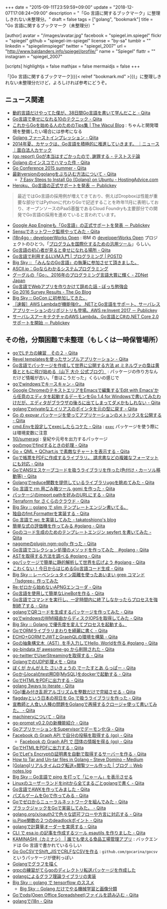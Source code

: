+++
date = "2015-09-11T23:59:59+09:00"
update = "2018-12-07T17:08:24+09:00"
description = "「Go 言語に関するブックマーク」に整理しきれない未整理分。"
draft = false
tags = ["golang", "bookmark"]
title = "Go 言語に関するブックマーク（未整理分）"

[author]
  avatar = "/images/avatar.jpg"
  facebook = "spiegel.im.spiegel"
  flickr = "spiegel"
  github = "spiegel-im-spiegel"
  license = "by-sa"
  tumblr = ""
  linkedin = "spiegelimspiegel"
  twitter = "spiegel_2007"
  url = "http://www.baldanders.info/spiegel/profile/"
  name = "Spiegel"
  flattr = ""
  instagram = "spiegel_2007"
  
[scripts]
  highlightjs = false
  mathjax = false
  mermaidjs = false
+++

「[Go 言語に関するブックマーク]({{< relref "bookmark.md" >}})」に整理しきれない未整理分だけど，よろしければ参考にどうぞ。

## ニュース関連

- [動的言語だけやってた僕が、38日間Go言語を書いて学んだこと - Qiita](http://qiita.com/suin/items/22662f43b6a6e8728798)
- [Go言語で幸せになれる10のテクニック - Qiita](http://qiita.com/ksato9700/items/6228d4eb6d5b282f82f6)
- [これからGoを始める人のためのTips集 | The Wacul Blog](http://blog.wacul.co.jp/blog/2014/08/22/go/) : ちゃんと開発環境を整備したい場合には参考になる
- [Golang ファーストインプレッション - Qiita](http://qiita.com/mrpepper/items/95c428f2b3c25be6b3e2)
- [2014年夏、カヤックは、Go言語を積極的に推進していきます。 ｜ニュース｜面白法人カヤック](http://www.kayac.com/news/2014/07/golang)
- [(go report) Goが本当はすごかったので, 謝罪する - テストステ論](http://akiradeveloper.hatenadiary.com/entry/2014/07/22/205515)
- [Golang のインスコでハマった件 - Qiita](http://qiita.com/TakaakiFuruse/items/0fec78e5ecbcbe4337e8)
- [Go Conference 2015 summer - Qiita](http://qiita.com/t-sato/items/a5d1a309733e765533ce)
- [最新versionのgolangをぶち込む方法について - Qiita](http://qiita.com/yamadagenki/items/5032cf853f6b136b533f)
    - [7 Easy Steps to Install Go (Golang) on Ubuntu - HostingAdvice.com](http://www.hostingadvice.com/how-to/install-golang-on-ubuntu/)
- [Heroku、Go言語の正式サポートを発表 － Publickey](http://www.publickey1.jp/blog/15/herokugo.html)

> 最近ではGo言語の採用例が増えてきており、例えばDropboxは性能が重要な部分ではPythonに代わりGoで記述することを昨年11月に表明しており、オープンソースのPaaS基盤であるCloud Foundryも主要部分での開発でGo言語の採用を進めていると言われています。

- [Google App Engineも「Go言語」の正式サポートを発表 － Publickey](http://www.publickey1.jp/blog/15/google_app_enginego_1.html)
- [Sensuでネットワーク監視やってみた - Qiita](http://qiita.com/hiconyan/items/7656e9fb2d5bf5c794be)
- [i18n4go - developerWorks Open](https://developer.ibm.com/open/i18n4go/) : IBM の [developerWorks Open](https://developer.ibm.com/open/) プロジェクトのひとつ。「[プログラムを国際化するための汎用ツール](http://www.atmarkit.co.jp/ait/articles/1507/23/news058.html)」らしい。
- [Go言語の初心者が見ると幸せになれる場所 - Qiita](http://qiita.com/tenntenn/items/0e33a4959250d1a55045)
- [Go言語で利用するLLVM入門 | プログラミング | POSTD](http://postd.cc/an-introduction-to-llvm-in-go/)
- [Big Sky :: 「みんなのGo言語」の執筆に参加させて頂きました。](http://mattn.kaoriya.net/software/lang/go/20160808013725.htm)
- [ASCII.jp：Goならわかるシステムプログラミング](http://ascii.jp/elem/000/001/235/1235262/)
- [グーグルの「Go」、2016年のプログラミング言語大賞に輝く - ZDNet Japan](http://japan.zdnet.com/article/35094856/)
- [Go言語でWebアプリを作りかけて辞めた話 - ぼっち勉強会](http://kannokanno.hatenablog.com/entry/2017/02/28/011159)
- [Go 2016 Survey Results - The Go Blog](https://blog.golang.org/survey2016-results)
- [Big Sky :: GoCon に初参加してきた。](https://mattn.kaoriya.net/etc/gocon2017autumn.htm)
- [［速報］AWS Lambdaが機能強化。.NETとGo言語をサポート、サーバレスアプリケーションのリポジトリも登場。AWS re:Invent 2017 － Publickey](http://www.publickey1.jp/blog/17/aws_lambdanetgoaws_reinvent_2017.html)
- [サーバレスアーキテクチャのAWS Lambda、Go言語とC#の.NET Core 2.0サポートを開始 － Publickey](http://www.publickey1.jp/blog/18/aws_lambdagoc.html)

## その他，分類困難で未整理（もしくは一時保管場所）

- [goでLチカの練習　その２ - Qiita](http://qiita.com/ohisama@github/items/bfc1eb6407cbdfebbd18)
- [Revel templatesを使ったサンプルアプリケーション - Qiita](http://qiita.com/rubytomato@github/items/638299aabb7922cbef59)
- [Go言語でパッケージを作成して世界に公開する方法 at ミネルヴァの梟は黄昏とともに飛び始める（山下 大介 公式ブログ）](http://blog.daisukeyamashita.com/post/1209.html) : パッケージの作り方なんだけど情報が古い。「昔はこうだった」くらいの感じで
- [goでwindowsでキースキャン - Qiita](http://qiita.com/ohisama@github/items/9f05679f25cfc9c3ecfc)
- [Google ChromeのテキストエリアをEmacsで編集する'Edit with Emacs'から任意のエディタを起動するデーモンをGo 1.4 for Windowsで書いてみたわけだが、エディタがブラウザの後ろに出てしまってダメかもしれない - Qiita](http://qiita.com/zetamatta/items/51b0f45496e5143e2e63)
- [golangでprivateなエイリアスのポインタを元の型に戻す - Qiita](http://qiita.com/shibukawa/items/9db22c9684cc0586b737)
- [Go の expvar パッケージを使ってアプリケーションのメトリクスを公開する - Qiita](http://qiita.com/methane/items/8f56f663d6da4dee9f64)
- [cmd.Envを設定してexecしたらコケた - Qiita](http://qiita.com/8845musign/items/5c4b32f82c2df08acd93) : [`exec`](https://golang.org/pkg/os/exec/) パッケージを使う際には環境変数に注意
- [1l0/sumeragi](https://github.com/1l0/sumeragi) : 皇紀や元号を出力するパッケージ
- [goのmgoでfindするときの処理 - Qiita](http://qiita.com/enokidoK/items/a3aff4c05e494b004ef8)
- [Go + QML + QChart.js で素敵なチャートを表示する - Qiita](http://qiita.com/miyabishi/items/09a55b10953c9dbe7ee3)
- [Goで帳票をPDFに作成するライブラリ。 請求書などの複雑なフォーマットにも対応 - Qiita](http://qiita.com/mikeshimura/items/d149bbd869683e820579)
- [GoでANSIエスケープコードを扱うライブラリを作った(色付け・カーソル移動等) - Qiita](http://qiita.com/morikuni/items/ad8d900f56ddeb223101)
- [Golangでreduce関数を提供しているライブラリugoを眺めてみた - Qiita](http://qiita.com/letusfly85/items/5f479e5b072a05dbcf53)
- [Go 言語で rm 用ごみ箱ツール gomi を作った - Qiita](http://qiita.com/b4b4r07/items/3a790fe7e925b4ba14f3)
- [パッケージのimport pathを好みのURLにする - Qiita](http://qiita.com/lufia/items/8f3cc32f26168702e2f4)
- [Terraform for さくらのクラウド - Qiita](http://qiita.com/yamamoto-febc/items/0ce30e2dba32c60bbf66)
- [Big Sky :: golang で slim テンプレートエンジン書いてる。](http://mattn.kaoriya.net/software/lang/go/20160910001214.htm)
- [独自のfmt.Formatterを実装する - Qiita](http://qiita.com/deeeet/items/1e2164f89ccfc29d7b11)
- [Go 言語で wc を実装してみた - takatoshiono's blog](http://takatoshiono.hatenablog.com/entry/2016/09/22/024605)
- [簡単な式の評価機を作ってみる #golang - Qiita](http://qiita.com/tenntenn/items/a312d2c5381e36cf4cd3)
- [Goのコード生成のためのテンプレートエンジン seyfert を書いてみた - Qiita](http://qiita.com/mackee_w/items/71d7685852bb5bdda465)
- [nagomeのplugin ngm-polly 作った - Qiita](http://qiita.com/bamchoh/items/49e230db51e7237b1ce9)
- [Go言語でコレクション処理のメソッドを作ってみた　#golang - Qiita](http://qiita.com/yagitatsu/items/264aa3e167bf4650e705)
- [ASTを取得する方法を調べる #golang - Qiita](http://qiita.com/tenntenn/items/13340f2845316532b55a)
- [goパッケージで簡単に静的解析して世界を広げよう #golang - Qiita](http://qiita.com/tenntenn/items/868704380455c5090d4b)
- [こわくない！今日からはじめるGo言語コード生成 - Qiita](http://qiita.com/nirasan/items/bb0a239641028312b4db)
- [Big Sky :: レーベンシュタイン距離を使ったあいまい grep コマンド「lsdgrep」作ってみた](http://mattn.kaoriya.net/software/lang/go/20170227010706.htm)
- [Re:ゼロから始めないAPNGエンコーダ - Qiita](http://qiita.com/cia_rana/items/18c78e0233e117b22af6)
- [Go言語を使用して簡単なLineBotを作る - Qiita](http://qiita.com/sao_rio/items/8801b78ba60acbb0ae41)
- [Go言語でコマンドを実行し、一定時間内に終了しなかったらプロセスを強制終了する - Qiita](https://qiita.com/pyjama/items/a61844b11086ab6cbd76)
- [golangでQRコードを生成するパッケージを作ってみた - Qiita](https://qiita.com/toas555/items/763bddbd1992502e62b5)
- [goでwindowsのWMI経由からディスクIOPSを取得してみた - Qiita](https://qiita.com/sky_jokerxx/items/091a70d7b51fc33fe71e)
- [Big Sky :: Golang で優先度を変えてプロセスを起動する。](https://mattn.kaoriya.net/software/lang/go/20171108182710.htm)
- [GoでORMライブラリまわりを綺麗に書く - Qiita](https://qiita.com/tetsuyanh/items/7d807110f602ab150d46)
- [ECHO+GORMでJWTとGraphQLの環境を構築 - Qiita](https://qiita.com/hiroykam/items/31862832a562388d876b)
- [Goの抽象構文木（AST）を手入力してHello, Worldを作る #golang - Qiita](https://qiita.com/tenntenn/items/0cbc6f1f00dc579fcd8c)
- [go-bindata が awesome-go から削除された - Qiita](https://qiita.com/pinzolo/items/5bb88f0fc7343d3a59c6)
- [go-twitterでUserStreamingを取得する - Qiita](https://qiita.com/tiechel/items/b81305694424b3bf6b3c)
- [GolangでのUDP処理メモ - Qiita](https://qiita.com/craftone/items/aa05a104440529b27cdb)
- [ぼくが かんがえた さいきょうの でーたすとあ らっぱー - Qiita](https://qiita.com/vvakame/items/9310bcb5a4e87888d505)
- [Goからlocalのtest用DB(MySQL)をdockerで起動する - Qiita](https://qiita.com/YmgchiYt/items/cc97142614f5b61a69e9)
- [GoでHTMLをPDFに出力する - Qiita](https://qiita.com/kurkuru/items/65614fd3524fefccf576)
- [golang 3ways to iterate - Qiita](https://qiita.com/YmgchiYt/items/fe5936ccbc440cbb6214)
- [[Go]重み付き乱択アルゴリズムを整数だけで完結させる - Qiita](https://qiita.com/cia_rana/items/dca5b008fcee67adda50)
- [flagdayという日本の祝日を Go で扱うライブラリを作った - Qiita](https://qiita.com/pinzolo/items/970b0b980396a1ba0fa0)
- [宣教師と人食い人種の問題をGolangで再帰するクロージャ使って書いてみた。 - Qiita](https://qiita.com/jun68ykt/items/2b7d788d21a4cc5c9a56)
- [machineryについて - Qiita](https://qiita.com/yellow/items/829863d7344e7808d8ac)
- [go-prompt v0.2.0の新機能紹介 - Qiita](https://qiita.com/c-bata/items/54eee079cfe3cda02eee)
- [GoアプリケーションをSupervisorでデーモン化😘 - Qiita](https://qiita.com/gericass/items/fa794bfac5c6bd3e0aab)
- [Facebook の Graph API で自分の投稿を取得する (go) - Qiita](https://qiita.com/ekzemplaro/items/b306a3c08c5fd83b5208)
    - [Facebook の Graph API で 団体の情報を得る (go) - Qiita](https://qiita.com/ekzemplaro/items/c269d3e43463b82a81b9)
- [GoでHTMLをPDFに出力する - Qiita](https://qiita.com/kurkuru/items/65614fd3524fefccf576)
- [GoでLet's Encryptの証明書を自動で取得するサーバーを作る - Qiita](https://qiita.com/ruyoumo/items/699634f6c62447669f2b)
- [How to Tar and Un-tar files in Golang – Steve Domino – Medium](https://medium.com/@skdomino/taring-untaring-files-in-go-6b07cf56bc07)
- [[Golang]リアルタイムログ転送+閲覧ツール作った | ブログ :: Web notes.log](http://blog.wnotes.net/blog/article/golang-realtime-log-tailing-tool)
- [Big Sky :: Go言語で ping を打って「にゃーん」を表示させる](https://mattn.kaoriya.net/software/lang/go/20180315230112.htm)
- [Linuxのユーザーランドをinitから全てまるごとgolangで書く - Qiita](https://qiita.com/tetsu_koba/items/aa2d245a61db98299a89)
- [Go言語でAWKを作ってみました - Qiita](https://qiita.com/hideshi/items/3280ae6616319a78c8e3)
- [パズルゲームをGoで作ってみる - Qiita](https://qiita.com/secondarykey/items/2a5bbd35a98153e1b72f)
- [Goでゼロからニューラルネットワークを組んでみた - Qiita](https://qiita.com/shotasakamoto/items/97c17f37c152bb83c654)
- [ブラックジャックをGoで実装してみた。 - Qiita](https://qiita.com/aimof/items/2220bc1f1f0754f62870)
- [golang.org/x/oauth2で色々な認可フローや方言に対応する - Qiita](https://qiita.com/lufia/items/e5344596975676865c3b)
- [io.Pipe関数の２つのdeadlockポイント - Qiita](https://qiita.com/iwaaya/items/59a51706644a6b86b5d6)
- [golangで計算量オーダーを実感する - Qiita](https://qiita.com/soy-curd/items/f5757f6a654c51e75deb)
- [CLI で esa.io の記事を作成するツール esautils を作りました - Qiita](https://qiita.com/uobikiemukot/items/4a34de27a694d9e33649)
- [KAMINASHI（カミナシ） | 誰でも使える食品工場管理アプリ](https://kaminashi.jp/) : バックエンドは Go 言語で書かれているらしい
- [Go GoCSVでShift_JISでCRLFなCSVを作る](https://qiita.com/hiro9/items/ff9333fcf66c8a3f1c3c) : `github.com/gocarina/gocsv` というパッケージが便利っぽい
- [Golangでグラフを描く](https://qiita.com/yutsuki/items/7de97e09289a915f86b9)
- [grpcの練習がてらgoのディレクトリ転送パッケージを作成した](https://qiita.com/youtanagai/items/73557a8be4f643d044b8)
- [golangによるグラフ理論ライブラリの実装](https://qiita.com/G0nta/items/7455fd0656693dd17ef6)
- [Big Sky :: golang で tensorflow のススメ](https://mattn.kaoriya.net/software/lang/go/20180825013735.htm)
    - [Big Sky :: Golang だけでやる機械学習と画像分類](https://mattn.kaoriya.net/software/lang/go/20181108123756.htm)
- [Goでods(Open Office Spreadsheet)ファイルを読み込む - Qiita](https://qiita.com/jp_ibis/items/506911b0deaa5ff94687)
- [golangでi18n - Qiita](https://qiita.com/shibukawa/items/f0e4df597e62372fe7d5)

